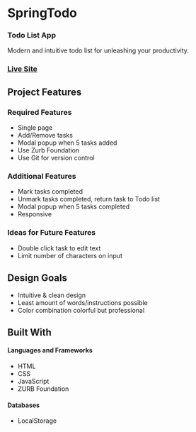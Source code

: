 # SpringTodo

### Todo List App

Modern and intuitive todo list for unleashing your productivity.

### [Live Site](https://kaseycolleen.github.io/spring-todo/)

## Project Features

### Required Features
- Single page
- Add/Remove tasks
- Modal popup when 5 tasks added
- Use Zurb Foundation
- Use Git for version control


### Additional Features
- Mark tasks completed
- Unmark tasks completed, return task to Todo list
- Modal popup when 5 tasks completed
- Responsive

### Ideas for Future Features
- Double click task to edit text
- Limit number of characters on input

## Design Goals

- Intuitive & clean design
- Least amount of words/instructions possible
- Color combination colorful but professional

## Built With

#### Languages and Frameworks
- HTML
- CSS
- JavaScript
- ZURB Foundation

#### Databases
- LocalStorage
